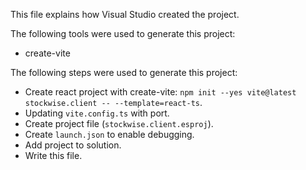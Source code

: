 This file explains how Visual Studio created the project.

The following tools were used to generate this project:
- create-vite

The following steps were used to generate this project:
- Create react project with create-vite: `npm init --yes vite@latest stockwise.client -- --template=react-ts`.
- Updating `vite.config.ts` with port.
- Create project file (`stockwise.client.esproj`).
- Create `launch.json` to enable debugging.
- Add project to solution.
- Write this file.
